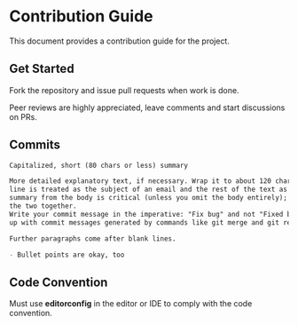 # Contribution Guide

This document provides a contribution guide for the project.

## Get Started

Fork the repository and issue pull requests when work is done.

Peer reviews are highly appreciated, leave comments and start discussions on PRs.

## Commits

```md
Capitalized, short (80 chars or less) summary

More detailed explanatory text, if necessary. Wrap it to about 120 characters or so. In some contexts, the first
line is treated as the subject of an email and the rest of the text as the body. The blank line separating the
summary from the body is critical (unless you omit the body entirely); tools like rebase can get confused if you run
the two together.
Write your commit message in the imperative: "Fix bug" and not "Fixed bug" or "Fixes bug." This convention matches
up with commit messages generated by commands like git merge and git revert.

Further paragraphs come after blank lines.

- Bullet points are okay, too
```

## Code Convention

Must use **editorconfig** in the editor or IDE to comply with the code convention.